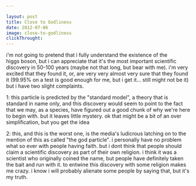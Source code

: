```yaml
---

layout: post
title: Close to Godliness
date: 2012-07-06
image: close-to-godliness
clickThrought:
---
```


i'm not going to pretend that i fully understand the existence of the higgs boson, but i can appreciate that it's the most important scientific discovery in 50-100 years (maybe not that long, but bear with me). i'm very excited that they found it, or, are very very almost very sure that they found it (99.95% on a test is good enough for me, but i get it... still might not be it) but i have two slight complaints.

1: this particle is predicted by the "standard model", a theory that is standard in name only, and this discovery would seem to point to the fact that we may, as a species, have figured out a good chunk of why we're here to begin with. but it leaves little mystery. ok that might be a bit of an over simplification, but you get the idea

2: this, and this is the worst one, is the media's ludicrous latching on to the mention of this as called "the god particle". i personally have no problem what so ever with people having faith. but i dont think that people should claim a scientific discovery as part of their own religion. i think it was a scientist who originally coined the name, but people have definitely taken the bait and run with it. to entwine this discovery with some religion makes me crazy. i know i will probably alienate some people by saying that, but it's my truth.